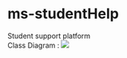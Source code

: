 # ms-studentHelp
Student support platform <br />
Class Diagram : ![](https://lucid.app/publicSegments/view/9de2afd8-5cb7-414e-8c9d-8eb506c31ad0/image.png)

